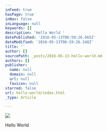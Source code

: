 ```yaml
---
inFeed: true
hasPage: true
inNav: false
inLanguage: null
keywords: []
description: 'Hello World '
datePublished: '2016-05-13T06:59:26.665Z'
dateModified: '2016-05-13T06:59:26.348Z'
title: ''
author: []
sourcePath: _posts/2016-05-13-hello-world.md
authors: []
publisher:
  name: null
  domain: null
  url: null
  favicon: null
starred: false
url: hello-world/index.html
_type: Article

---
```

![](https://the-grid-user-content.s3-us-west-2.amazonaws.com/55fe7877-e40f-4069-ab87-ca916b696e7b.jpg)

Hello World